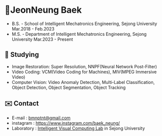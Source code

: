 # 🦅JeonNeung Baek
- B.S. - School of Intelligent Mechatronics Engineering, Sejong University Mar.2018 - Feb.2023
- M.S. - Department of Intelligent Mechatronics Engineering, Sejong University Mar.2023 - Present
  
##  🌱 Studying
- Image Restoration: Super Resolution, NNPF(Neural Network Post-Filter)
- Video Coding:  VCM(Video Coding for Machines), MIV(MPEG Immersive Video)
- Computer Vision: Video Anomaly Detection, Multi-Label Classification, Object Detection, Object Segmentation, Object Tracking

## ✉️ Contact 
- E-mail : bmnptnt@gmail.com
- instagram : https://www.instagram.com/baek_neung/
- Laboratory : [Intelligent Visual Computing Lab](https://sites.google.com/view/ivcl) in Sejong University



<!--
**bmnptnt/bmnptnt** is a ✨ _special_ ✨ repository because its `README.md` (this file) appears on your GitHub profile.

Here are some ideas to get you started:

- 🔭 I’m currently working on ...
- 🌱 I’m currently learning ...
- 👯 I’m looking to collaborate on ...
- 🤔 I’m looking for help with ...
- 💬 Ask me about ...
- 📫 How to reach me: ...
- 😄 Pronouns: ...
- ⚡ Fun fact: ...
-->
